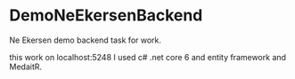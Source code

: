 # DemoNeEkersenBackend
 Ne Ekersen demo backend task for work.

this work on localhost:5248
I used c# .net core 6 and entity framework and MedaitR.
